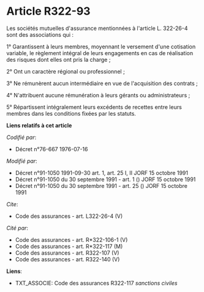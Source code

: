 # Article R322-93

Les sociétés mutuelles d'assurance mentionnées à l'article L. 322-26-4 sont des associations qui :

1° Garantissent à leurs membres, moyennant le versement d'une cotisation variable, le règlement intégral de leurs engagements
en cas de réalisation des risques dont elles ont pris la charge ;

2° Ont un caractère régional ou professionnel ;

3° Ne rémunèrent aucun intermédiaire en vue de l'acquisition des contrats ;

4° N'attribuent aucune rémunération à leurs gérants ou administrateurs ;

5° Répartissent intégralement leurs excédents de recettes entre leurs membres dans les conditions fixées par les statuts.

**Liens relatifs à cet article**

_Codifié par_:

  - Décret n°76-667 1976-07-16

_Modifié par_:

  - Décret n°91-1050 1991-09-30 art. 1, art. 25 I, II JORF 15 octobre 1991
  - Décret n°91-1050 du 30 septembre 1991 - art. 1 () JORF 15 octobre 1991
  - Décret n°91-1050 du 30 septembre 1991 - art. 25 () JORF 15 octobre 1991

_Cite_:

  - Code des assurances - art. L322-26-4 (V)

_Cité par_:

  - Code des assurances - art. R*322-106-1 (V)
  - Code des assurances - art. R*322-117 (M)
  - Code des assurances - art. R322-107 (V)
  - Code des assurances - art. R322-140 (V)

**Liens**:

  - TXT_ASSOCIE: Code des assurances R322-117 *sanctions civiles*
